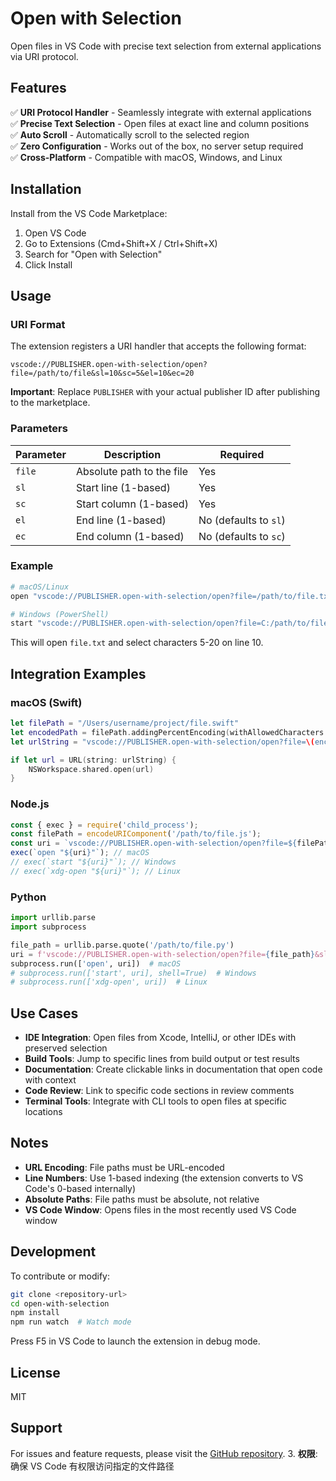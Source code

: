 # Open with Selection

Open files in VS Code with precise text selection from external applications via URI protocol.

## Features

✅ **URI Protocol Handler** - Seamlessly integrate with external applications  
✅ **Precise Text Selection** - Open files at exact line and column positions  
✅ **Auto Scroll** - Automatically scroll to the selected region  
✅ **Zero Configuration** - Works out of the box, no server setup required  
✅ **Cross-Platform** - Compatible with macOS, Windows, and Linux  

## Installation

Install from the VS Code Marketplace:
1. Open VS Code
2. Go to Extensions (Cmd+Shift+X / Ctrl+Shift+X)
3. Search for "Open with Selection"
4. Click Install

## Usage

### URI Format

The extension registers a URI handler that accepts the following format:

```
vscode://PUBLISHER.open-with-selection/open?file=/path/to/file&sl=10&sc=5&el=10&ec=20
```

**Important**: Replace `PUBLISHER` with your actual publisher ID after publishing to the marketplace.

### Parameters

| Parameter | Description | Required |
|-----------|-------------|----------|
| `file` | Absolute path to the file | Yes |
| `sl` | Start line (1-based) | Yes |
| `sc` | Start column (1-based) | Yes |
| `el` | End line (1-based) | No (defaults to `sl`) |
| `ec` | End column (1-based) | No (defaults to `sc`) |

### Example

```bash
# macOS/Linux
open "vscode://PUBLISHER.open-with-selection/open?file=/path/to/file.txt&sl=10&sc=5&el=10&ec=20"

# Windows (PowerShell)
start "vscode://PUBLISHER.open-with-selection/open?file=C:/path/to/file.txt&sl=10&sc=5&el=10&ec=20"
```

This will open `file.txt` and select characters 5-20 on line 10.

## Integration Examples

### macOS (Swift)

```swift
let filePath = "/Users/username/project/file.swift"
let encodedPath = filePath.addingPercentEncoding(withAllowedCharacters: .urlQueryAllowed) ?? ""
let urlString = "vscode://PUBLISHER.open-with-selection/open?file=\(encodedPath)&sl=100&sc=10&el=100&ec=30"

if let url = URL(string: urlString) {
    NSWorkspace.shared.open(url)
}
```

### Node.js

```javascript
const { exec } = require('child_process');
const filePath = encodeURIComponent('/path/to/file.js');
const uri = `vscode://PUBLISHER.open-with-selection/open?file=${filePath}&sl=50&sc=1&el=55&ec=10`;
exec(`open "${uri}"`); // macOS
// exec(`start "${uri}"`); // Windows
// exec(`xdg-open "${uri}"`); // Linux
```

### Python

```python
import urllib.parse
import subprocess

file_path = urllib.parse.quote('/path/to/file.py')
uri = f'vscode://PUBLISHER.open-with-selection/open?file={file_path}&sl=20&sc=5&el=20&ec=15'
subprocess.run(['open', uri])  # macOS
# subprocess.run(['start', uri], shell=True)  # Windows
# subprocess.run(['xdg-open', uri])  # Linux
```

## Use Cases

- **IDE Integration**: Open files from Xcode, IntelliJ, or other IDEs with preserved selection
- **Build Tools**: Jump to specific lines from build output or test results
- **Documentation**: Create clickable links in documentation that open code with context
- **Code Review**: Link to specific code sections in review comments
- **Terminal Tools**: Integrate with CLI tools to open files at specific locations

## Notes

- **URL Encoding**: File paths must be URL-encoded
- **Line Numbers**: Use 1-based indexing (the extension converts to VS Code's 0-based internally)
- **Absolute Paths**: File paths must be absolute, not relative
- **VS Code Window**: Opens files in the most recently used VS Code window

## Development

To contribute or modify:

```bash
git clone <repository-url>
cd open-with-selection
npm install
npm run watch  # Watch mode
```

Press F5 in VS Code to launch the extension in debug mode.

## License

MIT

## Support

For issues and feature requests, please visit the [GitHub repository](https://github.com/YOUR_USERNAME/open-with-selection).
3. **权限**: 确保 VS Code 有权限访问指定的文件路径
